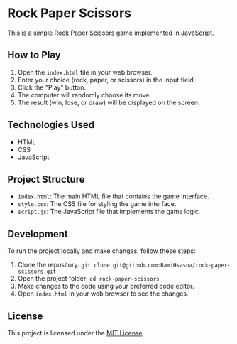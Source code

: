 # Rock Paper Scissors

This is a simple Rock Paper Scissors game implemented in JavaScript.

## How to Play

1. Open the `index.html` file in your web browser.
2. Enter your choice (rock, paper, or scissors) in the input field.
3. Click the "Play" button.
4. The computer will randomly choose its move.
5. The result (win, lose, or draw) will be displayed on the screen.

## Technologies Used

- HTML
- CSS
- JavaScript

## Project Structure

- `index.html`: The main HTML file that contains the game interface.
- `style.css`: The CSS file for styling the game interface.
- `script.js`: The JavaScript file that implements the game logic.

## Development

To run the project locally and make changes, follow these steps:

1. Clone the repository: `git clone git@github.com:RamiHsasna/rock-paper-scissors.git`
2. Open the project folder: `cd rock-paper-scissors`
3. Make changes to the code using your preferred code editor.
4. Open `index.html` in your web browser to see the changes.

## License

This project is licensed under the [MIT License](LICENSE).
